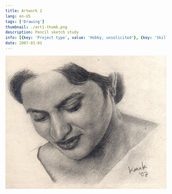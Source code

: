 ```yaml
---
title: Artwork 1
lang: en-US
tags: ['Drawing']
thumbnail: ./art1-thumb.png
description: Pencil sketch study
info: [{key: 'Project type', value: 'Hobby, unsolicited'}, {key: 'Skills', value: 'Pencil Sketch'}, {key: 'Media', value: 'Pencil Sketch'}]
date: 2007-01-01
---
```

![An image](/art1.jpg)